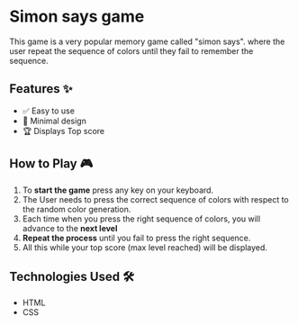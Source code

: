 # Simon says game
This game is a very popular memory game called "simon says". where the user repeat the sequence of colors until they fail to remember the sequence.

## Features ✨
- ✅ Easy to use
- 🎨 Minimal design 
- 🏆 Displays Top score 

## How to Play 🎮
1. To **start the game** press any key on your keyboard.
2. The User needs to press the correct sequence of colors with respect to the random color generation. 
3. Each time when you press the right sequence of colors, you will advance to the **next level**
4. **Repeat the process** until you fail to press the right sequence.
5. All this while your top score (max level reached)  will be displayed. 


## Technologies Used 🛠️
- HTML  
- CSS 










